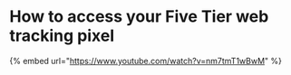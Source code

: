 # How to access your Five Tier web tracking pixel

{% embed url="https://www.youtube.com/watch?v=nm7tmT1wBwM" %}
